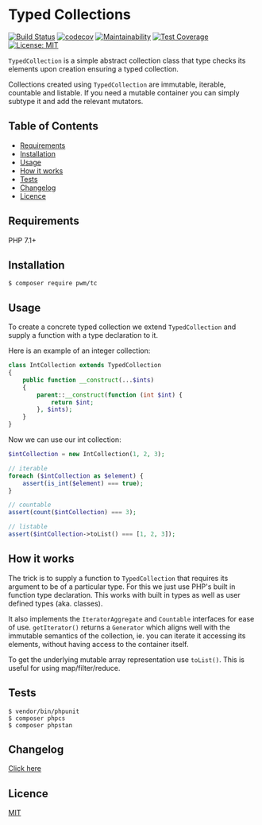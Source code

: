 # Typed Collections

[![Build Status](https://travis-ci.org/pwm/tc.svg?branch=master)](https://travis-ci.org/pwm/tc)
[![codecov](https://codecov.io/gh/pwm/tc/branch/master/graph/badge.svg)](https://codecov.io/gh/pwm/tc)
[![Maintainability](https://api.codeclimate.com/v1/badges/8e83d3bb3cbb6e06ec67/maintainability)](https://codeclimate.com/github/pwm/tc/maintainability)
[![Test Coverage](https://api.codeclimate.com/v1/badges/8e83d3bb3cbb6e06ec67/test_coverage)](https://codeclimate.com/github/pwm/tc/test_coverage)
[![License: MIT](https://img.shields.io/badge/License-MIT-yellow.svg)](https://opensource.org/licenses/MIT)

`TypedCollection` is a simple abstract collection class that type checks its elements upon creation ensuring a typed collection. 

Collections created using `TypedCollection` are immutable, iterable, countable and listable. If you need a mutable container you can simply subtype it and add the relevant mutators.

## Table of Contents

* [Requirements](#requirements)
* [Installation](#installation)
* [Usage](#usage)
* [How it works](#how-it-works)
* [Tests](#tests)
* [Changelog](#changelog)
* [Licence](#licence)

## Requirements

PHP 7.1+

## Installation

    $ composer require pwm/tc

## Usage

To create a concrete typed collection we extend `TypedCollection` and supply a function with a type declaration to it.

Here is an example of an integer collection:

```php
class IntCollection extends TypedCollection
{
    public function __construct(...$ints)
    {
        parent::__construct(function (int $int) {
            return $int;
        }, $ints);
    }
}
```

Now we can use our int collection:

```php
$intCollection = new IntCollection(1, 2, 3);

// iterable
foreach ($intCollection as $element) {
    assert(is_int($element) === true);
}

// countable
assert(count($intCollection) === 3);

// listable
assert($intCollection->toList() === [1, 2, 3]);
```
 
## How it works

The trick is to supply a function to `TypedCollection` that requires its argument to be of a particular type. For this we just use PHP's built in function type declaration. This works with built in types as well as user defined types (aka. classes).

It also implements the `IteratorAggregate` and `Countable` interfaces for ease of use. `getIterator()` returns a `Generator` which aligns well with the immutable semantics of the collection, ie. you can iterate it accessing its elements, without having access to the container itself.

To get the underlying mutable array representation use `toList()`. This is useful for using map/filter/reduce.

## Tests

	$ vendor/bin/phpunit
	$ composer phpcs
	$ composer phpstan

## Changelog

[Click here](changelog.md)

## Licence

[MIT](LICENSE)

